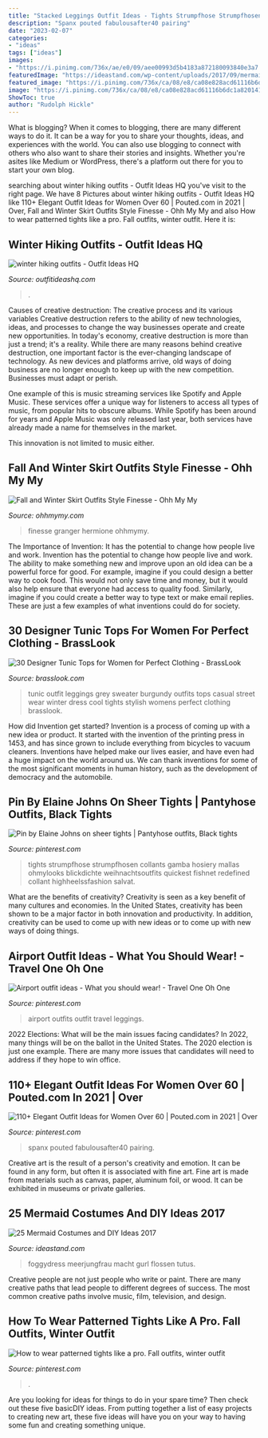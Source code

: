 ```yaml
---
title: "Stacked Leggings Outfit Ideas - Tights Strumpfhose Strumpfhosen Collants Gamba Hosiery Mallas Ohmylooks Blickdichte Weihnachtsoutfits Quickest Fishnet Redefined Collant Highheelssfashion Salvat"
description: "Spanx pouted fabulousafter40 pairing"
date: "2023-02-07"
categories:
- "ideas"
tags: ["ideas"]
images:
- "https://i.pinimg.com/736x/ae/e0/09/aee00993d5b4183a872180093840e3a7.jpg"
featuredImage: "https://ideastand.com/wp-content/uploads/2017/09/mermaid-costume-diy/13-mermaid-costume-diy-ideas-tutorials.jpg"
featured_image: "https://i.pinimg.com/736x/ca/08/e8/ca08e828acd61116b6dc1a82014132f3.jpg"
image: "https://i.pinimg.com/736x/ca/08/e8/ca08e828acd61116b6dc1a82014132f3.jpg"
ShowToc: true
author: "Rudolph Hickle"
---
```



What is blogging?
When it comes to blogging, there are many different ways to do it. It can be a way for you to share your thoughts, ideas, and experiences with the world. You can also use blogging to connect with others who also want to share their stories and insights. Whether you're asites like Medium or WordPress, there's a platform out there for you to start your own blog.

	

		
searching about winter hiking outfits - Outfit Ideas HQ you've visit to the right page. We have 8 Pictures about winter hiking outfits - Outfit Ideas HQ like 110+ Elegant Outfit Ideas for Women Over 60 | Pouted.com in 2021 | Over, Fall and Winter Skirt Outfits Style Finesse - Ohh My My and also How to wear patterned tights like a pro. Fall outfits, winter outfit. Here it is:
		
    
## Winter Hiking Outfits - Outfit Ideas HQ

<img loading=lazy src="https://outfitideashq.com/wp-content/uploads/2016/07/winter-hiking-outfits.jpg" onerror="this.onerror=null;this.src='https://tse3.mm.bing.net/th?id=OIP.reug-v4hAPSF2H7VFL8TJQHaLR&amp;pid=15.1';" alt="winter hiking outfits - Outfit Ideas HQ">

_Source: outfitideashq.com_

>. 

	

Causes of creative destruction: The creative process and its various variables
Creative destruction refers to the ability of new technologies, ideas, and processes to change the way businesses operate and create new opportunities. In today's economy, creative destruction is more than just a trend; it's a reality.
While there are many reasons behind creative destruction, one important factor is the ever-changing landscape of technology. As new devices and platforms arrive, old ways of doing business are no longer enough to keep up with the new competition. Businesses must adapt or perish.

One example of this is music streaming services like Spotify and Apple Music. These services offer a unique way for listeners to access all types of music, from popular hits to obscure albums. While Spotify has been around for years and Apple Music was only released last year, both services have already made a name for themselves in the market.

This innovation is not limited to music either.

    
## Fall And Winter Skirt Outfits Style Finesse - Ohh My My

<img loading=lazy src="http://ohhmymy.com/wp-content/uploads/2015/09/winter-skirt-outfits-ideas-693x1024.jpg" onerror="this.onerror=null;this.src='https://tse1.mm.bing.net/th?id=OIP.LkAXqEEYyIwxXplfkVu2qQHaK8&amp;pid=15.1';" alt="Fall and Winter Skirt Outfits Style Finesse - Ohh My My">

_Source: ohhmymy.com_

>finesse granger hermione ohhmymy. 

	

The Importance of Invention: It has the potential to change how people live and work.
Invention has the potential to change how people live and work. The ability to make something new and improve upon an old idea can be a powerful force for good. For example, imagine if you could design a better way to cook food. This would not only save time and money, but it would also help ensure that everyone had access to quality food. Similarly, imagine if you could create a better way to type text or make email replies. These are just a few examples of what inventions could do for society.

    
## 30 Designer Tunic Tops For Women For Perfect Clothing - BrassLook

<img loading=lazy src="http://www.brasslook.com/wp-content/uploads/2017/09/Leggings-tunic-and-sweater..jpg" onerror="this.onerror=null;this.src='https://tse4.mm.bing.net/th?id=OIP.gW5GKT6LNLgfpUNphMi3MAB2Es&amp;pid=15.1';" alt="30 Designer Tunic Tops for Women for Perfect Clothing - BrassLook">

_Source: brasslook.com_

>tunic outfit leggings grey sweater burgundy outfits tops casual street wear winter dress cool tights stylish womens perfect clothing brasslook. 

	

How did Invention get started?
Invention is a process of coming up with a new idea or product. It started with the invention of the printing press in 1453, and has since grown to include everything from bicycles to vacuum cleaners. Inventions have helped make our lives easier, and have even had a huge impact on the world around us. We can thank inventions for some of the most significant moments in human history, such as the development of democracy and the automobile.

    
## Pin By Elaine Johns On Sheer Tights | Pantyhose Outfits, Black Tights

<img loading=lazy src="https://i.pinimg.com/736x/23/96/4c/23964cfb8a56e30168e0658b507e84c3.jpg" onerror="this.onerror=null;this.src='https://tse4.mm.bing.net/th?id=OIP.zjxhUmZu3wQLYbJY0dY28wHaLH&amp;pid=15.1';" alt="Pin by Elaine Johns on sheer tights | Pantyhose outfits, Black tights">

_Source: pinterest.com_

>tights strumpfhose strumpfhosen collants gamba hosiery mallas ohmylooks blickdichte weihnachtsoutfits quickest fishnet redefined collant highheelssfashion salvat. 

	

What are the benefits of creativity?
Creativity is seen as a key benefit of many cultures and economies. In the United States, creativity has been shown to be a major factor in both innovation and productivity. In addition, creativity can be used to come up with new ideas or to come up with new ways of doing things.

    
## Airport Outfit Ideas - What You Should Wear! - Travel One Oh One

<img loading=lazy src="https://i.pinimg.com/736x/ae/e0/09/aee00993d5b4183a872180093840e3a7.jpg" onerror="this.onerror=null;this.src='https://tse2.mm.bing.net/th?id=OIP.aLpAogUgVAfb0h6SgLBR-QHaLG&amp;pid=15.1';" alt="Airport outfit ideas - What you should wear! - Travel One Oh One">

_Source: pinterest.com_

>airport outfits outfit travel leggings. 

	

2022 Elections: What will be the main issues facing candidates?
In 2022, many things will be on the ballot in the United States. The 2020 election is just one example. There are many more issues that candidates will need to address if they hope to win office.

    
## 110+ Elegant Outfit Ideas For Women Over 60 | Pouted.com In 2021 | Over

<img loading=lazy src="https://i.pinimg.com/736x/8d/fa/fb/8dfafb12896b15579fb614c766fc0be7.jpg" onerror="this.onerror=null;this.src='https://tse1.mm.bing.net/th?id=OIP.3qLSNzkBPCDGkkDUWo4VDwHaLH&amp;pid=15.1';" alt="110+ Elegant Outfit Ideas for Women Over 60 | Pouted.com in 2021 | Over">

_Source: pinterest.com_

>spanx pouted fabulousafter40 pairing. 

	

Creative art is the result of a person's creativity and emotion. It can be found in any form, but often it is associated with fine art. Fine art is made from materials such as canvas, paper, aluminum foil, or wood. It can be exhibited in museums or private galleries.

    
## 25 Mermaid Costumes And DIY Ideas 2017

<img loading=lazy src="https://ideastand.com/wp-content/uploads/2017/09/mermaid-costume-diy/13-mermaid-costume-diy-ideas-tutorials.jpg" onerror="this.onerror=null;this.src='https://tse4.mm.bing.net/th?id=OIP.gBM-xxMjWPYBX99MWDecWQHaLH&amp;pid=15.1';" alt="25 Mermaid Costumes and DIY Ideas 2017">

_Source: ideastand.com_

>foggydress meerjungfrau macht gurl flossen tutus. 

	

Creative people are not just people who write or paint. There are many creative paths that lead people to different degrees of success. The most common creative paths involve music, film, television, and design.

    
## How To Wear Patterned Tights Like A Pro. Fall Outfits, Winter Outfit

<img loading=lazy src="https://i.pinimg.com/736x/ca/08/e8/ca08e828acd61116b6dc1a82014132f3.jpg" onerror="this.onerror=null;this.src='https://tse2.mm.bing.net/th?id=OIP.ftUaTsLoq3kGRGDpBw90bAHaLG&amp;pid=15.1';" alt="How to wear patterned tights like a pro. Fall outfits, winter outfit">

_Source: pinterest.com_

>. 

	

Are you looking for ideas for things to do in your spare time? Then check out these five basicDIY ideas. From putting together a list of easy projects to creating new art, these five ideas will have you on your way to having some fun and creating something unique.

